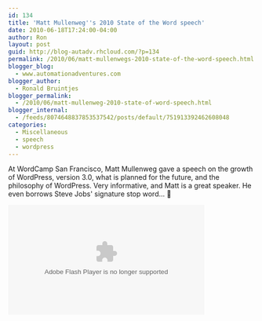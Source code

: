 ```yaml
---
id: 134
title: 'Matt Mullenweg''s 2010 State of the Word speech'
date: 2010-06-18T17:24:00-04:00
author: Ron
layout: post
guid: http://blog-autadv.rhcloud.com/?p=134
permalink: /2010/06/matt-mullenwegs-2010-state-of-the-word-speech.html
blogger_blog:
  - www.automationadventures.com
blogger_author:
  - Ronald Bruintjes
blogger_permalink:
  - /2010/06/matt-mullenweg-2010-state-of-word-speech.html
blogger_internal:
  - /feeds/8074648837853537542/posts/default/751913392462608048
categories:
  - Miscellaneous
  - speech
  - wordpress
---
```

At WordCamp San Francisco, Matt Mullenweg gave a speech on the growth of WordPress, version 3.0, what is planned for the future, and the philosophy of WordPress. Very informative, and Matt is a great speaker. He even borrows Steve Jobs' signature stop word... 🙂

<embed allowfullscreen="true" allowscriptaccess="always" flashvars="guid=xj8pDCM4&width=400&height=224&locksize=no&dynamicseek=false&qc_publisherId=p-18-mFEk4J448M" height="224" overstretch="true" seamlesstabbing="true" src="http://v.wordpress.com/wp-content/plugins/video/flvplayer.swf?ver=1.21" title="Matt Mullenweg: State of the Word 2010" type="application/x-shockwave-flash" width="400" wmode="transparent">
